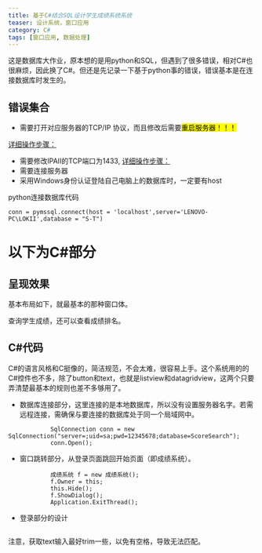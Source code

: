 ```yaml
---
title: 基于C#结合SQL设计学生成绩系统系统
teaser: 设计系统，窗口应用
category: C#
tags: [窗口应用, 数据处理]
---
```


这是数据库大作业，原本想的是用python和SQL，但遇到了很多错误，相对C#也很麻烦，因此换了C#。但还是先记录一下基于python事的错误，错误基本是在连接数据库时发生的。

## 错误集合
* 需要打开对应服务器的TCP/IP 协议，而且修改后需要<mark>重启服务器！！！
  
[详细操作步骤：](https://blog.csdn.net/weixin_30621919/article/details/99797213)
* 需要修改IPAII的TCP端口为1433,
[详细操作步骤：](https://www.cnblogs.com/newcapecjmc/p/9307618.html)
* 需要连接服务器
* 采用Windows身份认证登陆自己电脑上的数据库时，一定要有host

python连接数据库代码
```
conn = pymssql.connect(host = 'localhost',server='LENOVO-PC\LOKII',database = "S-T")
```

# 以下为C#部分
## 呈现效果
基本布局如下，就最基本的那种窗口体。

查询学生成绩，还可以查看成绩排名。

## C#代码
C#的语言风格和C挺像的，简洁规范，不会太难，很容易上手。这个系统用的的C#控件也不多，除了button和text，也就是listview和datagridview，这两个只要弄清楚最基本的规则也差不多够用了。

* 数据库连接部分，这里连接的是本地数据库，所以没有设置服务器名字。若需远程连接，需确保与要连接的数据库处于同一个局域网中。
```
            SqlConnection conn = new SqlConnection("server=;uid=sa;pwd=12345678;database=ScoreSearch");
            conn.Open();
```

* 窗口跳转部分，从登录页面跳回开始页面（即成绩系统）。
```
            成绩系统 f = new 成绩系统();
            f.Owner = this;
            this.Hide();
            f.ShowDialog();
            Application.ExitThread();
```

* 登录部分的设计

```

```

注意，获取text输入最好trim一些，以免有空格，导致无法匹配。

